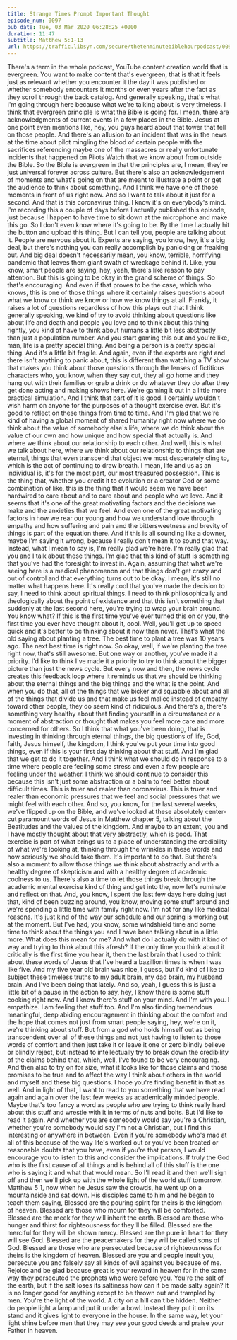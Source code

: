 ```yaml
---
title: Strange Times Prompt Important Thought
episode_num: 0097
pub_date: Tue, 03 Mar 2020 06:28:25 +0000
duration: 11:47
subtitle: Matthew 5:1-13
url: https://traffic.libsyn.com/secure/thetenminutebiblehourpodcast/0097_-_Final.mp3
---
```


 There's a term in the whole podcast, YouTube content creation world that is evergreen. You want to make content that's evergreen, that is that it feels just as relevant whether you encounter it the day it was published or whether somebody encounters it months or even years after the fact as they scroll through the back catalog. And generally speaking, that's what I'm going through here because what we're talking about is very timeless. I think that evergreen principle is what the Bible is going for. I mean, there are acknowledgments of current events in a few places in the Bible. Jesus at one point even mentions like, hey, you guys heard about that tower that fell on those people. And there's an allusion to an incident that was in the news at the time about pilot mingling the blood of certain people with the sacrifices referencing maybe one of the massacres or really unfortunate incidents that happened on Pilots Watch that we know about from outside the Bible. So the Bible is evergreen in that the principles are, I mean, they're just universal forever across culture. But there's also an acknowledgement of moments and what's going on that are meant to illustrate a point or get the audience to think about something. And I think we have one of those moments in front of us right now. And so I want to talk about it just for a second. And that is this coronavirus thing. I know it's on everybody's mind. I'm recording this a couple of days before I actually published this episode, just because I happen to have time to sit down at the microphone and make this go. So I don't even know where it's going to be. By the time I actually hit the button and upload this thing. But I can tell you, people are talking about it. People are nervous about it. Experts are saying, you know, hey, it's a big deal, but there's nothing you can really accomplish by panicking or freaking out. And big deal doesn't necessarily mean, you know, terrible, horrifying pandemic that leaves them giant swath of wreckage behind it. Like, you know, smart people are saying, hey, yeah, there's like reason to pay attention. But this is going to be okay in the grand scheme of things. So that's encouraging. And even if that proves to be the case, which who knows, this is one of those things where it certainly raises questions about what we know or think we know or how we know things at all. Frankly, it raises a lot of questions regardless of how this plays out that I think generally speaking, we kind of try to avoid thinking about questions like about life and death and people you love and to think about this thing rightly, you kind of have to think about humans a little bit less abstractly than just a population number. And you start gaming this out and you're like, man, life is a pretty special thing. And being a person is a pretty special thing. And it's a little bit fragile. And again, even if the experts are right and there isn't anything to panic about, this is different than watching a TV show that makes you think about those questions through the lenses of fictitious characters who, you know, when they say cut, they all go home and they hang out with their families or grab a drink or do whatever they do after they get done acting and making shows here. We're gaming it out in a little more practical simulation. And I think that part of it is good. I certainly wouldn't wish harm on anyone for the purposes of a thought exercise ever. But it's good to reflect on these things from time to time. And I'm glad that we're kind of having a global moment of shared humanity right now where we do think about the value of somebody else's life, where we do think about the value of our own and how unique and how special that actually is. And where we think about our relationship to each other. And well, this is what we talk about here, where we think about our relationship to things that are eternal, things that even transcend that object we most desperately cling to, which is the act of continuing to draw breath. I mean, life and us as an individual is, it's for the most part, our most treasured possession. This is the thing that, whether you credit it to evolution or a creator God or some combination of like, this is the thing that it would seem we have been hardwired to care about and to care about and people who we love. And it seems that it's one of the great motivating factors and the decisions we make and the anxieties that we feel. And even one of the great motivating factors in how we rear our young and how we understand love through empathy and how suffering and pain and the bittersweetness and brevity of things is part of the equation there. And if this is all sounding like a downer, maybe I'm saying it wrong, because I really don't mean it to sound that way. Instead, what I mean to say is, I'm really glad we're here. I'm really glad that you and I talk about these things. I'm glad that this kind of stuff is something that you've had the foresight to invest in. Again, assuming that what we're seeing here is a medical phenomenon and that things don't get crazy and out of control and that everything turns out to be okay. I mean, it's still no matter what happens here. It's really cool that you've made the decision to say, I need to think about spiritual things. I need to think philosophically and theologically about the point of existence and that this isn't something that suddenly at the last second here, you're trying to wrap your brain around. You know what? If this is the first time you've ever turned this on or you, the first time you ever have thought about it, cool. Well, you'll get up to speed quick and it's better to be thinking about it now than never. That's what the old saying about planting a tree. The best time to plant a tree was 10 years ago. The next best time is right now. So okay, well, if we're planting the tree right now, that's still awesome. But one way or another, you've made it a priority. I'd like to think I've made it a priority to try to think about the bigger picture than just the news cycle. But every now and then, the news cycle creates this feedback loop where it reminds us that we should be thinking about the eternal things and the big things and the what is the point. And when you do that, all of the things that we bicker and squabble about and all of the things that divide us and that make us feel malice instead of empathy toward other people, they do seem kind of ridiculous. And there's a, there's something very healthy about that finding yourself in a circumstance or a moment of abstraction or thought that makes you feel more care and more concerned for others. So I think that what you've been doing, that is investing in thinking through eternal things, the big questions of life, God, faith, Jesus himself, the kingdom, I think you've put your time into good things, even if this is your first day thinking about that stuff. And I'm glad that we get to do it together. And I think what we should do in response to a time where people are feeling some stress and even a few people are feeling under the weather. I think we should continue to consider this because this isn't just some abstraction or a balm to feel better about difficult times. This is truer and realer than coronavirus. This is truer and realer than economic pressures that we feel and social pressures that we might feel with each other. And so, you know, for the last several weeks, we've flipped up on the Bible, and we've looked at these absolutely center-cut paramount words of Jesus in Matthew chapter 5, talking about the Beatitudes and the values of the kingdom. And maybe to an extent, you and I have mostly thought about that very abstractly, which is good. That exercise is part of what brings us to a place of understanding the credibility of what we're looking at, thinking through the wrinkles in these words and how seriously we should take them. It's important to do that. But there's also a moment to allow those things we think about abstractly and with a healthy degree of skepticism and with a healthy degree of academic coolness to us. There's also a time to let those things break through the academic mental exercise kind of thing and get into the, now let's ruminate and reflect on that. And, you know, I spent the last few days here doing just that, kind of been buzzing around, you know, moving some stuff around and we're spending a little time with family right now. I'm not for any like medical reasons. It's just kind of the way our schedule and our spring is working out at the moment. But I've had, you know, some windshield time and some time to think about the things you and I have been talking about in a little more. What does this mean for me? And what do I actually do with it kind of way and trying to think about this afresh? If the only time you think about it critically is the first time you hear it, then the last brain that I used to think about these words of Jesus that I've heard a bazillion times is when I was like five. And my five year old brain was nice, I guess, but I'd kind of like to subject these timeless truths to my adult brain, my dad brain, my husband brain. And I've been doing that lately. And so, yeah, I guess this is just a little bit of a pause in the action to say, hey, I know there is some stuff cooking right now. And I know there's stuff on your mind. And I'm with you. I empathize. I am feeling that stuff too. And I'm also finding tremendous meaningful, deep abiding encouragement in thinking about the comfort and the hope that comes not just from smart people saying, hey, we're on it, we're thinking about stuff. But from a god who holds himself out as being transcendent over all of these things and not just having to listen to those words of comfort and then just take it or leave it one or zero blindly believe or blindly reject, but instead to intellectually try to break down the credibility of the claims behind that, which, well, I've found to be very encouraging. And then also to try on for size, what it looks like for those claims and those promises to be true and to affect the way I think about others in the world and myself and these big questions. I hope you're finding benefit in that as well. And in light of that, I want to read to you something that we have read again and again over the last few weeks as academically minded people. Maybe that's too fancy a word as people who are trying to think really hard about this stuff and wrestle with it in terms of nuts and bolts. But I'd like to read it again. And whether you are somebody would say you're a Christian, whether you're somebody would say I'm not a Christian, but I find this interesting or anywhere in between. Even if you're somebody who's mad at all of this because of the way life's worked out or you've been treated or reasonable doubts that you have, even if you're that person, I would encourage you to listen to this and consider the implications. If truly the God who is the first cause of all things and is behind all of this stuff is the one who is saying it and what that would mean. So I'll read it and then we'll sign off and then we'll pick up with the whole light of the world stuff tomorrow. Matthew 5 1, now when he Jesus saw the crowds, he went up on a mountainside and sat down. His disciples came to him and he began to teach them saying, Blessed are the pouring spirit for theirs is the kingdom of heaven. Blessed are those who mourn for they will be comforted. Blessed are the meek for they will inherit the earth. Blessed are those who hunger and thirst for righteousness for they'll be filled. Blessed are the merciful for they will be shown mercy. Blessed are the pure in heart for they will see God. Blessed are the peacemakers for they will be called sons of God. Blessed are those who are persecuted because of righteousness for theirs is the kingdom of heaven. Blessed are you and people insult you, persecute you and falsely say all kinds of evil against you because of me. Rejoice and be glad because great is your reward in heaven for in the same way they persecuted the prophets who were before you. You're the salt of the earth, but if the salt loses its saltiness how can it be made salty again? It is no longer good for anything except to be thrown out and trampled by men. You're the light of the world. A city on a hill can't be hidden. Neither do people light a lamp and put it under a bowl. Instead they put it on its stand and it gives light to everyone in the house. In the same way, let your light shine before men that they may see your good deeds and praise your Father in heaven.